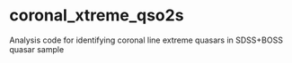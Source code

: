 # coronal_xtreme_qso2s
Analysis code for identifying coronal line extreme quasars in SDSS+BOSS quasar sample
